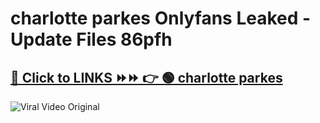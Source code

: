 
 # charlotte parkes Onlyfans Leaked - Update Files 86pfh

## <h2><a href="https://clipsfans.com/charlotte_parkes&ref=git">🔗 Click to LINKS ⏩⏩ 👉 🟢 charlotte parkes </a></h2>

<a href="https://clipsfans.com/charlotte_parkes&ref=git" rel="nofollow" data-target="animated-image.originalLink"><img src="https://i.ibb.co.com/xMMVF88/686577567.gif" alt="Viral Video Original" style="max-width: 100%; display: inline-block;" data-target="animated-image.originalImage"></a>

